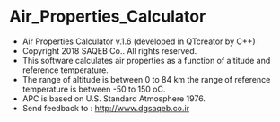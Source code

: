 # Air_Properties_Calculator
- Air Properties Calculator v.1.6 (developed in QTcreator by C++) 
- Copyright 2018 SAQEB Co.. All rights reserved. 
- This software calculates air properties as a function of altitude and reference temperature. 
- The range of altitude is between 0 to 84 km the range of reference temperature is between -50 to 150 oC. 
- APC is based on U.S. Standard Atmosphere 1976. 
- Send feedback to : http://www.dgsaqeb.co.ir
